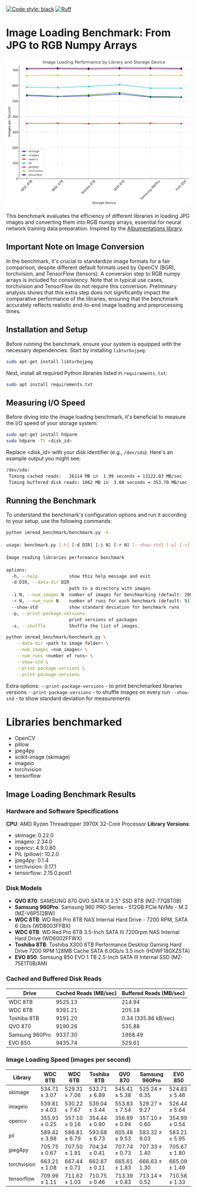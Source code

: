 [![Code style: black](https://img.shields.io/badge/code%20style-black-000000.svg)](https://github.com/ambv/black)
[![Ruff](https://img.shields.io/endpoint?url=https://raw.githubusercontent.com/astral-sh/ruff/main/assets/badge/v2.json)](https://github.com/astral-sh/ruff)

# Image Loading Benchmark: From JPG to RGB Numpy Arrays

![Benchmark-2024-02-26](images/2024-02-26.png)

This benchmark evaluates the efficiency of different libraries in loading JPG images and converting them into RGB numpy arrays, essential for neural network training data preparation. Inspired by the [Albumentations library](https://github.com/albumentations-team/albumentations/).

## Important Note on Image Conversion

In the benchmark, it's crucial to standardize image formats for a fair comparison, despite different default formats used by OpenCV (BGR), torchvision, and TensorFlow (tensors). A conversion step to RGB numpy arrays is included for consistency. Note that in typical use cases, torchvision and TensorFlow do not require this conversion. Preliminary analysis shows that this extra step does not significantly impact the comparative performance of the libraries, ensuring that the benchmark accurately reflects realistic end-to-end image loading and preprocessing times.

## Installation and Setup

Before running the benchmark, ensure your system is equipped with the necessary dependencies. Start by installing `libturbojpeg`:

```bash
sudo apt-get install libturbojpeg
```

Next, install all required Python libraries listed in `requirements.txt`:

```bash
sudo apt install requirements.txt
```

## Measuring I/O Speed

Before diving into the image loading benchmark, it's beneficial to measure the I/O speed of your storage system:

```bash
sudo apt-get install hdparm
sudo hdparm -Tt <disk_id>
```

Replace <disk_id> with your disk identifier (e.g., `/dev/sda`). Here's an example output you might see:

```bash
/dev/sda:
 Timing cached reads:   26114 MB in  1.99 seconds = 13122.03 MB/sec
 Timing buffered disk reads: 1062 MB in  3.00 seconds = 353.70 MB/sec
```

## Running the Benchmark

To understand the benchmark's configuration options and run it according to your setup, use the following commands:

```bash
python imread_benchmark/benchmark.py -h

usage: benchmark.py [-h] [-d DIR] [-i N] [-r N] [--show-std] [-p] [-s]

Image reading libraries performance benchmark

options:
  -h, --help            show this help message and exit
  -d DIR, --data-dir DIR
                        path to a directory with images
  -i N, --num_images N  number of images for benchmarking (default: 2000)
  -r N, --num_runs N    number of runs for each benchmark (default: 5)
  --show-std            show standard deviation for benchmark runs
  -p, --print-package-versions
                        print versions of packages
  -s, --shuffle         Shuffle the list of images.
```


```bash
python imread_benchmark/benchmark.py \
    --data-dir <path to image folder> \
    --num_images <num_images> \
    --num_runs <number of runs> \
    --show-std \
    --print-package-versions \
    --print-package-versions
```

Extra options:
`--print-package-versions` - to print benchmarked libraries versions
`--print-package-versions` - to shuffle images on every run
`--show-std` - to show standard deviation for measurements

# Libraries benchmarked

* OpenCV
* pillow
* jpeg4py
* scikit-image (skimage)
* imageio
* torchvision
* tensorflow

## Image Loading Benchmark Results

### Hardware and Software Specifications

**CPU**: AMD Ryzen Threadripper 3970X 32-Core Processor
**Library Versions**:

- skimage: 0.22.0
- imageio: 2.34.0
- opencv: 4.9.0.80
- PIL (pillow): 10.2.0
- jpeg4py: 0.1.4
- torchvision: 0.17.1
- tensorflow: 2.15.0.post1

### Disk Models

- **QVO 870**: SAMSUNG 870 QVO SATA III 2.5" SSD 8TB (MZ-77Q8T0B)
- **Samsung 960Pro**: Samsung 960 PRO Series - 512GB PCIe NVMe - M.2 (MZ-V6P512BW)
- **WDC 8TB**: WD Red Pro 8TB NAS Internal Hard Drive - 7200 RPM, SATA 6 Gb/s (WD8003FFBX)
- **WDC 6TB**: WD Red Pro 6TB 3.5-Inch SATA III 7200rpm NAS Internal Hard Drive (WD6002FFWX)
- **Toshiba 8TB**: Toshiba X300 8TB Performance Desktop Gaming Hard Drive 7200 RPM 128MB Cache SATA 6.0Gb/s 3.5 inch (HDWF180XZSTA)
- **EVO 850**: Samsung 850 EVO 1 TB 2.5-Inch SATA III Internal SSD (MZ-75E1T0B/AM)

### Cached and Buffered Disk Reads

| Drive          | Cached Reads (MB/sec) | Buffered Reads (MB/sec) |
|----------------|-----------------------|-------------------------|
| WDC 8TB        | 9525.13               | 214.94                  |
| WDC 6TB        | 9391.21               | 205.18                  |
| Toshiba 8TB    | 9191.20               | 0.34 (335.86 kB/sec)    |
| QVO 870        | 9190.26               | 535.88                  |
| Samsung 960Pro | 9337.30               | 1968.49                 |
| EVO 850        | 9435.74               | 529.61                  |

### Image Loading Speed (images per second)

| Library     | WDC 8TB         | WDC 6TB         | Toshiba 8TB     | QVO 870         | Samsung 960Pro  | EVO 850         |
|-------------|-----------------|-----------------|-----------------|-----------------|-----------------|-----------------|
| skimage     | 534.71 ± 3.07   | 529.31 ± 7.06   | 532.71 ± 6.89   | 545.41 ± 5.38   | 525.24 ± 6.35   | 524.83 ± 5.46   |
| imageio     | 539.81 ± 4.03   | 530.22 ± 7.67   | 539.04 ± 3.44   | 553.83 ± 7.54   | 529.27 ± 9.27   | 526.44 ± 5.64   |
| opencv      | 355.93 ± 0.25   | 357.10 ± 0.16   | 354.44 ± 0.90   | 356.89 ± 0.94   | 357.10 ± 0.60   | 354.99 ± 0.54   |
| pil         | 589.42 ± 3.98   | 586.81 ± 6.79   | 593.68 ± 6.73   | 605.48 ± 9.53   | 583.32 ± 9.03   | 583.21 ± 5.95   |
| jpeg4py     | 705.75 ± 0.67   | 707.50 ± 1.91   | 704.34 ± 0.41   | 707.74 ± 0.73   | 707.33 ± 1.40   | 705.67 ± 1.80   |
| torchvision | 663.21 ± 1.08   | 667.44 ± 0.71   | 662.87 ± 0.11   | 665.61 ± 1.83   | 666.63 ± 1.30   | 665.09 ± 1.49   |
| tensorflow  | 709.99 ± 1.11   | 711.62 ± 1.03   | 710.75 ± 0.46   | 713.39 ± 0.83   | 713.14 ± 0.52   | 710.56 ± 1.33   |
